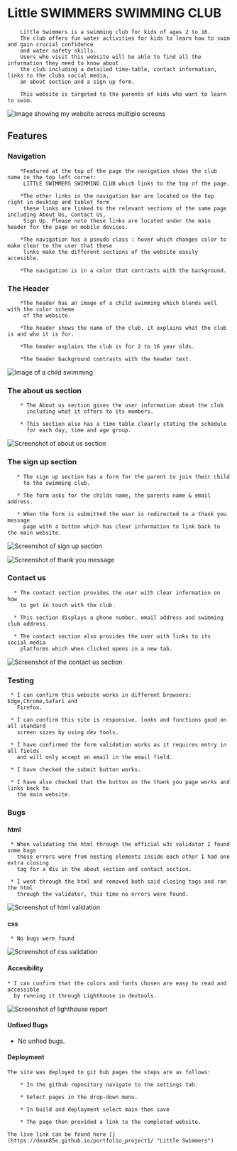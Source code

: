  # Little SWIMMERS SWIMMING CLUB

        Little Swimmers is a swimming club for kids of ages 2 to 16.
        The club offers fun water activities for kids to learn how to swim and gain crucial confidence 
        and water safety skills.
        Users who visit this website will be able to find all the information they need to know about
        the club including a detailed time-table, contact information, links to the clubs social media, 
        an about section and a sign up form.
        
        This website is targeted to the parents of kids who want to learn to swim.

 ![Image showing my website across multiple screens](assets/images/Am%20i%20responsive.PNG)

 ## Features

 ### Navigation
        
        *Featured at the top of the page the navigation shows the club name in the top left corner:
         LITTLE SWIMMERS SWIMMING CLUB which links to the top of the page.

        *The other links in the navigation bar are located on the top right in desktop and tablet form
         these links are linked to the relevant sections of the same page including About Us, Contact Us,
         Sign Up. Please note these links are located under the main header for the page on mobile devices.

        *The navigation has a pseudo class : hover which changes color to make clear to the user that these 
         links make the different sections of the website easily accesible.

        *The navigation is in a color that contrasts with the background.

### The Header
        
        *The header has an image of a child swimming which blends well with the color scheme 
         of the website.

        *The header shows the name of the club, it explains what the club is and who it is for.

        *The header explains the club is for 2 to 16 year olds.

        *The header background contrasts with the header text.

![Image of a child swimming](assets/images/header.PNG)        

### The about us section
        
        * The About us section gives the user information about the club
          including what it offers to its members.

        * This section also has a time table clearly stating the schedule
          for each day, time and age group.   

![Screenshot of about us section](assets/images/about%20us%20section.PNG)

### The sign up section

       * The sign up section has a form for the parent to join their child
         to the swimming club.

       * The form asks for the childs name, the parents name & email address.

       * When the form is submitted the user is redirected to a thank you message
         page with a button which has clear information to link back to the main website. 

![Screenshot of sign up section](assets/images/sign%20up%20form.PNG)

![Screenshot of thank you message](assets/images/form%20thank%20you.PNG)

### Contact us

      * The contact section provides the user with clear information on how 
        to get in touch with the club.

      * This section displays a phone number, email address and swimming club address.

      * The contact section also provides the user with links to its social media
        platforms which when clicked opens in a new tab.  

![Screenshot of the contact us section](assets/images/Contact%20us.PNG)        

### Testing

     * I can confirm this website works in different browsers: Edge,Chrome,Safari and 
       Firefox.

     * I can confirm this site is responsive, looks and functions good on all standard
       screen sizes by using dev tools. 

     * I have confirmed the form validation works as it requires entry in all fields
       and will only accept an email in the email field.

     * I have checked the submit button works.

     * I have also checked that the button on the thank you page works and links back to 
       the main website.

### Bugs

     
#### html

     * When validating the html through the official w3c validator I found some bugs
       these errors were from nesting elements inside each other I had one extra closing
       tag for a div in the about section and contact section.

     * I went through the html and removed both said closing tags and ran the html
       through the validator, this time no errors were found.

![Screenshot of html validation](assets/images/w3c%20validator%20html.PNG)

#### css

     * No bugs were found

![Screenshot of css validation](assets/images/w3c%20Css%20validator.PNG)

#### Accesibility

    * I can confirm that the colors and fonts chosen are easy to read and accessible 
      by running it through Lighthouse in devtools.

![Screenshot of lighthouse report](assets/images/lighthouse%20report.png)  

#### Unfixed Bugs

  * No unfied bugs.

#### Deployment
    
    The site was deployed to git hub pages the steps are as follows:

        * In the github repository navigate to the settings tab.

        * Select pages in the drop-down menu.

        * In build and deployment select main then save

        * The page then provided a link to the completed website.  

    The live link can be found here [](https://dean85e.github.io/portfolio_project1/ "Little Swimmers")